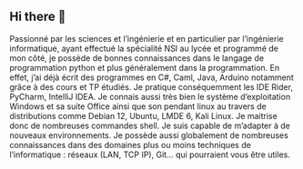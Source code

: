 ## Hi there 👋

Passionné par les sciences et l’ingénierie et en particulier par l’ingénierie informatique, ayant effectué la spécialité NSI au lycée et programmé de mon côté, je possède de bonnes connaissances dans le langage de programmation python et plus généralement dans la programmation. En effet, j’ai déjà écrit des programmes en C#, Caml, Java, Arduino notamment grâce à des cours et TP étudiés. Je pratique conséquemment les IDE Rider, PyCharm, IntelliJ IDEA. Je connais aussi très bien le système d’exploitation Windows et sa suite Office ainsi que son pendant linux au travers de distributions comme Debian 12, Ubuntu, LMDE 6, Kali Linux. Je maitrise donc de nombreuses commandes shell. Je suis capable de m’adapter à de nouveaux environnements. Je possède aussi globalement de nombreuses connaissances dans des domaines plus ou moins techniques de l’informatique : réseaux (LAN, TCP IP), Git… qui pourraient vous être utiles.

<!--
**Epsiloog/Epsiloog** is a ✨ _special_ ✨ repository because its `README.md` (this file) appears on your GitHub profile.

Here are some ideas to get you started:

- 🔭 I’m currently working on ...
- 🌱 I’m currently learning ...
- 👯 I’m looking to collaborate on ...
- 🤔 I’m looking for help with ...
- 💬 Ask me about ...
- 📫 How to reach me: ...
- 😄 Pronouns: ...
- ⚡ Fun fact: ...
-->
